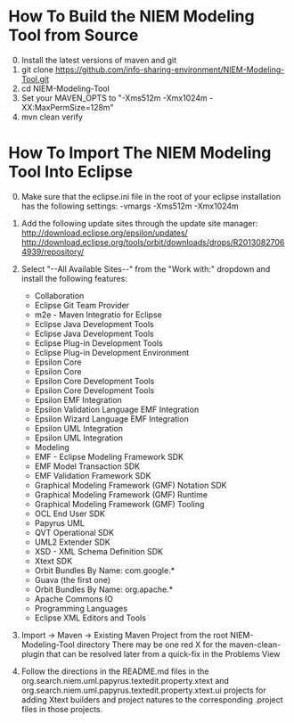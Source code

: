 How To Build the NIEM Modeling Tool from Source
================================================

0. Install the latest versions of maven and git
1. git clone https://github.com/info-sharing-environment/NIEM-Modeling-Tool.git
2. cd NIEM-Modeling-Tool
3. Set your MAVEN_OPTS to "-Xms512m -Xmx1024m -XX:MaxPermSize=128m"
4. mvn clean verify

How To Import The NIEM Modeling Tool Into Eclipse
=================================================

0. Make sure that the eclipse.ini file in the root of your eclipse installation has the following settings:
    -vmargs
    -Xms512m
    -Xmx1024m

1. Add the following update sites through the update site manager:
    http://download.eclipse.org/epsilon/updates/
    http://download.eclipse.org/tools/orbit/downloads/drops/R20130827064939/repository/

2. Select "--All Available Sites--" from the "Work with:" dropdown and install the following features:
    + Collaboration
     - Eclipse Git Team Provider
     - m2e - Maven Integratio for Eclipse
    + Eclipse Java Development Tools
     - Eclipse Java Development Tools
    + Eclipse Plug-in Development Tools
     - Eclipse Plug-in Development Environment
    + Epsilon Core
     - Epsilon Core
    + Epsilon Core Development Tools
     - Epsilon Core Development Tools
    + Epsilon EMF Integration
     - Epsilon Validation Language EMF Integration
     - Epsilon Wizard Language EMF Integration
    + Epsilon UML Integration
     - Epsilon UML Integration
    + Modeling
     - EMF - Eclipse Modeling Framework SDK
     - EMF Model Transaction SDK
     - EMF Validation Framework SDK
     - Graphical Modeling Framework (GMF) Notation SDK
     - Graphical Modeling Framework (GMF) Runtime
     - Graphical Modeling Framework (GMF) Tooling
     - OCL End User SDK
     - Papyrus UML
     - QVT Operational SDK
     - UML2 Extender SDK
     - XSD - XML Schema Definition SDK
     - Xtext SDK
    + Orbit Bundles By Name: com.google.*
     - Guava (the first one)
    + Orbit Bundles By Name: org.apache.*
     - Apache Commons IO
    + Programming Languages
     - Eclipse XML Editors and Tools
     
3. Import -> Maven -> Existing Maven Project from the root NIEM-Modeling-Tool directory
    There may be one red X for the maven-clean-plugin that can be resolved later from a quick-fix in the Problems View
    
4. Follow the directions in the README.md files in the org.search.niem.uml.papyrus.textedit.property.xtext and org.search.niem.uml.papyrus.textedit.property.xtext.ui projects for adding Xtext builders and project natures to the corresponding .project files in those projects. 
    

     
